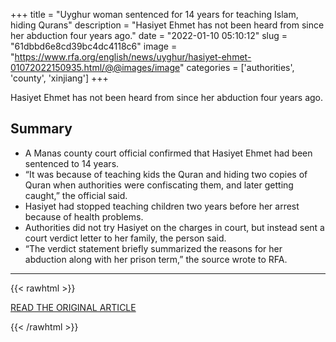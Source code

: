 +++
title = "Uyghur woman sentenced for 14 years for teaching Islam, hiding Qurans"
description = "Hasiyet Ehmet has not been heard from since her abduction four years ago."
date = "2022-01-10 05:10:12"
slug = "61dbbd6e8cd39bc4dc4118c6"
image = "https://www.rfa.org/english/news/uyghur/hasiyet-ehmet-01072022150935.html/@@images/image"
categories = ['authorities', 'county', 'xinjiang']
+++

Hasiyet Ehmet has not been heard from since her abduction four years ago.

## Summary

- A Manas county court official confirmed that Hasiyet Ehmet had been sentenced to 14 years.
- “It was because of teaching kids the Quran and hiding two copies of Quran when authorities were confiscating them, and later getting caught,” the official said.
- Hasiyet had stopped teaching children two years before her arrest because of health problems.
- Authorities did not try Hasiyet on the charges in court, but instead sent a court verdict letter to her family, the person said.
- “The verdict statement briefly summarized the reasons for her abduction along with her prison term,” the source wrote to RFA.

---

{{< rawhtml >}}
  <p class="article-category">
    <a target="_blank" href="https://www.rfa.org/english/news/uyghur/hasiyet-ehmet-01072022150935.html">READ THE ORIGINAL ARTICLE</a>
  </p>
{{< /rawhtml >}}
